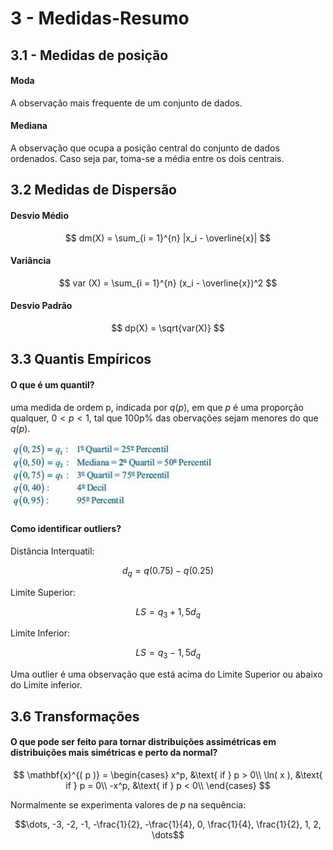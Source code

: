 # 3 - Medidas-Resumo

## 3.1 - Medidas de posição

#### Moda

A observação mais frequente de um conjunto de dados.

#### Mediana

A observação que ocupa a posição central do conjunto de dados ordenados. Caso seja par,
toma-se a média entre os dois centrais.

## 3.2 Medidas de Dispersão

#### Desvio Médio

$$
   dm(X) =  \sum_{i = 1}^{n} |x_i - \overline{x}|
$$

#### Variância

$$
    var (X) = \sum_{i = 1}^{n} (x_i - \overline{x})^2
$$

#### Desvio Padrão

$$
    dp(X) = \sqrt{var(X)}
$$

## 3.3 Quantis Empíricos

#### O que é um quantil?

uma medida de ordem p, indicada por $q(p)$, em que $p$ é uma proporção qualquer,
$0<p<1$, tal que 100p% das obervações sejam menores do que $q(p)$.

![cap3_medidas-resumo_2025-08-14_14-24-17](assets/imgs/cap3_medidas-resumo_2025-08-14_14-24-17.png)

#### Como identificar outliers?

Distância Interquatil:

$$d_q = q(0.75) - q(0.25)$$

Limite Superior:

$$
    LS = q_3 + 1,5d_q
$$

Limite Inferior:

$$
    LS = q_3 - 1,5d_q
$$

Uma outlier é uma observação que está acima do Limite Superior ou abaixo do Limite
inferior.

## 3.6 Transformações

#### O que pode ser feito para tornar distribuições assimétricas em distribuições mais simétricas e perto da normal?

$$
    \mathbf{x}^{( p )} =
    \begin{cases}
        x^p, &\text{ if } p > 0\\
        \ln( x ), &\text{ if } p = 0\\
        -x^p, &\text{ if } p < 0\\
    \end{cases}
$$

Normalmente se experimenta valores de $p$ na sequência:

$$\dots, -3, -2, -1, -\frac{1}{2}, -\frac{1}{4}, 0, \frac{1}{4}, \frac{1}{2}, 1, 2, \dots$$
